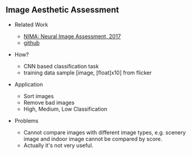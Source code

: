 ## Image Aesthetic Assessment

- Related Work
   - [NIMA: Neural Image Assessment, 2017](https://arxiv.org/abs/1709.05424)
   - [github](https://github.com/titu1994/neural-image-assessment)

- How?
   - CNN based classification task
   - training data sample [image, [float]x10] from flicker

- Application
   - Sort images
   - Remove bad images
   - High, Medium, Low Classification

- Problems
   - Cannot compare images with different image types, e.g. scenery image and indoor image cannot be compared by score.
   - Actually it's not very useful.
   
